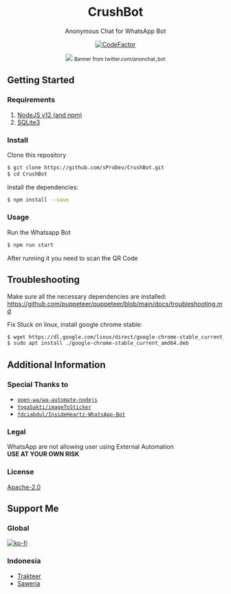 <div align="center">

# CrushBot
Anonymous Chat for WhatsApp Bot

[![CodeFactor](https://www.codefactor.io/repository/github/sprodev/crushbot/badge?s=fea93dbdc8a73693ff036aca3a50afb5eeb101f4)](https://www.codefactor.io/repository/github/sprodev/crushbot)

<img src="https://pbs.twimg.com/profile_banners/1181100421101707264/1599782637/1500x500" border="0">
<small>Banner from twitter.com/anonchat_bot</small>

</div>

## Getting Started

### Requirements
1. [NodeJS v12 (and npm)](https://nodejs.org/en/)
2. [SQLite3](https://www.sqlite.org/download.html)
### Install
Clone this repository
```bash
$ git clone https://github.com/sProDev/CrushBot.git
$ cd CrushBot
```

Install the dependencies:
```bash
$ npm install --save
```
### Usage
Run the Whatsapp Bot

```bash
$ npm run start
```

After running it you need to scan the QR Code

## Troubleshooting
Make sure all the necessary dependencies are installed: https://github.com/puppeteer/puppeteer/blob/main/docs/troubleshooting.md

Fix Stuck on linux, install google chrome stable: 
```bash
$ wget https://dl.google.com/linux/direct/google-chrome-stable_current_amd64.deb
$ sudo apt install ./google-chrome-stable_current_amd64.deb
```

## Additional Information
### Special Thanks to
- [```open-wa/wa-automate-nodejs```](https://github.com/open-wa/wa-automate-nodejs)
- [```YogaSakti/imageToSticker```](https://github.com/YogaSakti/imageToSticker)
- [```fdciabdul/InsideHeartz-WhatsApp-Bot```](https://github.com/fdciabdul/InsideHeartz-WhatsApp-Bot)
### Legal
WhatsApp are not allowing user using External Automation<br>
**USE AT YOUR OWN RISK**
### License
[Apache-2.0](https://github.com/sProDev/CrushBot/blob/main/LICENSE)

## Support Me
### Global
[![ko-fi](https://www.ko-fi.com/img/githubbutton_sm.svg)](https://ko-fi.com/sProDev)
### Indonesia
- [Trakteer](https://trakteer.id/sProDev)
- [Saweria](https://saweria.co/sProDev)
